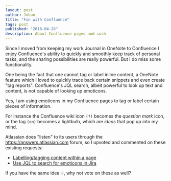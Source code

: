 ```yaml
---
layout: post
author: Johan
title: "Fun with Confluence"
tags: post
published: "2016-04-28"
description: About Confluence pages and such
---
```


Since I moved from keeping my work Journal in OneNote to Confluence I enjoy Confluence's ability to quickly and smoothly keep track of personal tasks, and the sharing possibilities are really powerful. But I do miss some functionality.

One being the fact that one cannot tag or label inline content, a OneNote feature which I loved to quickly trace back certain snippets and even create "tag reports". Confluence's JQL search, albeit powerful to look up text and content, is not capable of looking up emoticons.

Yes, I am using emoticons in my Confluence pages to tag or label certain pieces of information.

For instance the Confluence wiki icon `(?)` becomes the _question mark_ icon, or the tag `(on)` becomes a lightbulb, which are _ideas_ that pop up into my mind.

Atlassian does "listen" to its users through the <https://answers.atlassian.com> forum, so I upvoted and commented on these existing requests:

- [Labelling/tagging content within a page](https://answers.atlassian.com/questions/36175962/answers/38512181?flashId=-117494734)
- [Use JQL to search for emoticons in Jira](https://answers.atlassian.com/questions/38057996/use-jql-to-search-for-emoticons-in-jira)

If you have the same idea :bulb:, why not vote on these as well?
